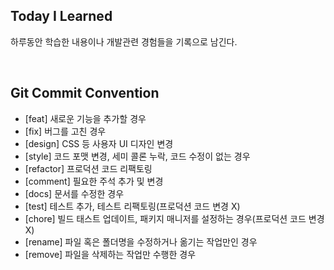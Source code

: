 ## Today I Learned
하루동안 학습한 내용이나 개발관련 경험들을 기록으로 남긴다.

<br>

## Git Commit Convention
- [feat] 새로운 기능을 추가할 경우
- [fix] 버그를 고친 경우
- [design] CSS 등 사용자 UI 디자인 변경
- [style] 코드 포맷 변경, 세미 콜론 누락, 코드 수정이 없는 경우
- [refactor] 프로덕션 코드 리팩토링
- [comment] 필요한 주석 추가 및 변경
- [docs] 문서를 수정한 경우
- [test] 테스트 추가, 테스트 리팩토링(프로덕션 코드 변경 X)
- [chore] 빌드 태스트 업데이트, 패키지 매니저를 설정하는 경우(프로덕션 코드 변경 X)
- [rename] 파일 혹은 폴더명을 수정하거나 옮기는 작업만인 경우
- [remove] 파일을 삭제하는 작업만 수행한 경우
